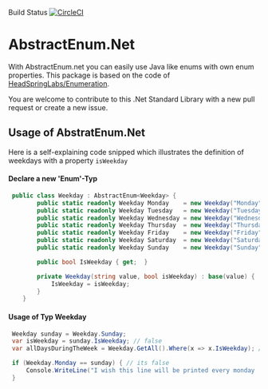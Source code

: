Build Status  [![CircleCI](https://circleci.com/gh/feitzi/AbstractEnum.Net/tree/master.svg?style=svg)](https://circleci.com/gh/feitzi/AbstractEnum.Net/tree/master)

# AbstractEnum.Net
With AbstractEnum.net you can easily use Java like enums with own enum properties. 
This package is based on the code of [HeadSpringLabs/Enumeration](https://github.com/HeadspringLabs/Enumeration).

You are welcome to contribute to this .Net Standard Library with a new pull request or create a new issue.

## Usage of AbstratEnum.Net
Here is a self-explaining code snipped which illustrates the definition of weekdays with a property `isWeekday`

#### Declare a new 'Enum'-Typ
````c#
 public class Weekday : AbstractEnum<Weekday> {
        public static readonly Weekday Monday    = new Weekday("Monday",true);
        public static readonly Weekday Tuesday   = new Weekday("Tuesday", true);
        public static readonly Weekday Wednesday = new Weekday("Wednesday",true);
        public static readonly Weekday Thursday  = new Weekday("Thursday",true);
        public static readonly Weekday Friday    = new Weekday("Friday",true);
        public static readonly Weekday Saturday  = new Weekday("Saturday",false);
        public static readonly Weekday Sunday    = new Weekday("Sunday", false);

        public bool IsWeekday { get;  }

        private Weekday(string value, bool isWeekday) : base(value) {
            IsWeekday = isWeekday;
        }
    }
````

#### Usage of Typ Weekday
````c#
 Weekday sunday = Weekday.Sunday;
 var isWeekday = sunday.IsWeekday; // false
 var allDaysDuringTheWeek = Weekday.GetAll().Where(x => x.IsWeekday); //  Monday, Tuesday, Wednesday, Thursday, Friday   

 if (Weekday.Monday == sunday) { // its false
     Console.WriteLine("I wish this line will be printed every monday :D");
 } 
````

